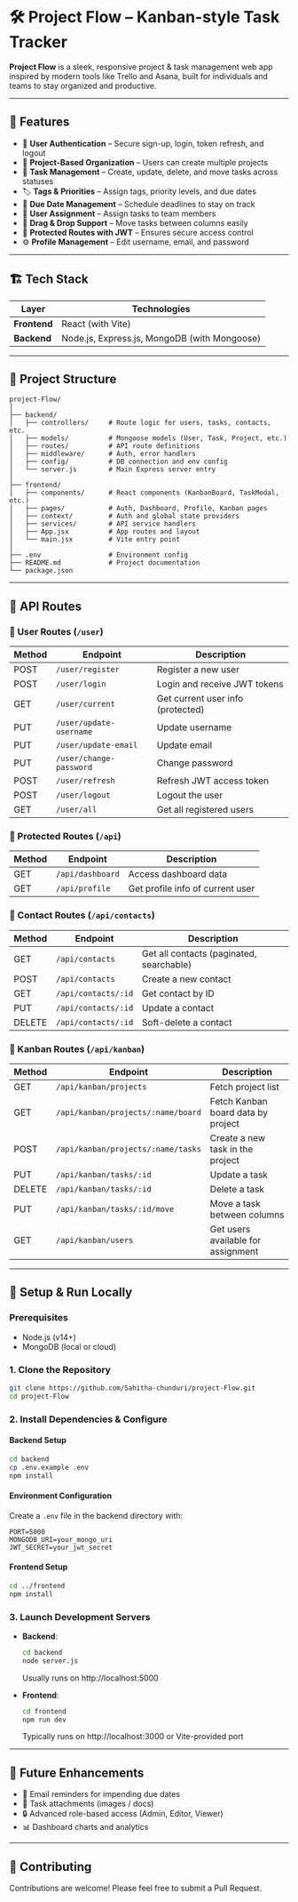 # 🛠️ Project Flow – Kanban-style Task Tracker

**Project Flow** is a sleek, responsive project & task management web app inspired by modern tools like Trello and Asana, built for individuals and teams to stay organized and productive.

---

## 🚀 Features

- 📝 **User Authentication** – Secure sign-up, login, token refresh, and logout  
- 📁 **Project-Based Organization** – Users can create multiple projects  
- 📌 **Task Management** – Create, update, delete, and move tasks across statuses  
- 🏷️ **Tags & Priorities** – Assign tags, priority levels, and due dates  
- 📅 **Due Date Management** – Schedule deadlines to stay on track  
- 👥 **User Assignment** – Assign tasks to team members  
- 🔄 **Drag & Drop Support** – Move tasks between columns easily  
- 🔐 **Protected Routes with JWT** – Ensures secure access control   
- ⚙️ **Profile Management** – Edit username, email, and password 

---

## 🏗️ Tech Stack

| Layer        | Technologies                                    |
|--------------|------------------------------------------------|
| **Frontend** | React (with Vite)                              |
| **Backend**  | Node.js, Express.js, MongoDB (with Mongoose)  |

---

## 📁 Project Structure

```
project-Flow/
│
├── backend/
│   ├── controllers/     # Route logic for users, tasks, contacts, etc.
│   ├── models/          # Mongoose models (User, Task, Project, etc.)
│   ├── routes/          # API route definitions
│   ├── middleware/      # Auth, error handlers
│   ├── config/          # DB connection and env config
│   └── server.js        # Main Express server entry
│
├── frontend/
│   ├── components/      # React components (KanbanBoard, TaskModal, etc.)
│   ├── pages/           # Auth, Dashboard, Profile, Kanban pages
│   ├── context/         # Auth and global state providers
│   ├── services/        # API service handlers
│   ├── App.jsx          # App routes and layout
│   └── main.jsx         # Vite entry point
│
├── .env                 # Environment config
├── README.md            # Project documentation
└── package.json
```

---

## 🔐 API Routes

### 👤 User Routes (`/user`)

| Method | Endpoint                  | Description                        |
|--------|---------------------------|------------------------------------|
| POST   | `/user/register`          | Register a new user                |
| POST   | `/user/login`             | Login and receive JWT tokens       |
| GET    | `/user/current`           | Get current user info (protected)  |
| PUT    | `/user/update-username`   | Update username                    |
| PUT    | `/user/update-email`      | Update email                       |
| PUT    | `/user/change-password`   | Change password                    |
| POST   | `/user/refresh`           | Refresh JWT access token           |
| POST   | `/user/logout`            | Logout the user                    |
| GET    | `/user/all`               | Get all registered users           |

### 🔐 Protected Routes (`/api`)

| Method | Endpoint         | Description                      |
|--------|------------------|----------------------------------|
| GET    | `/api/dashboard` | Access dashboard data            |
| GET    | `/api/profile`   | Get profile info of current user |

### 📇 Contact Routes (`/api/contacts`)

| Method | Endpoint                | Description                               |
|--------|-------------------------|-------------------------------------------|
| GET    | `/api/contacts`         | Get all contacts (paginated, searchable) |
| POST   | `/api/contacts`         | Create a new contact                      |
| GET    | `/api/contacts/:id`     | Get contact by ID                         |
| PUT    | `/api/contacts/:id`     | Update a contact                          |
| DELETE | `/api/contacts/:id`     | Soft-delete a contact                     |

### 📌 Kanban Routes (`/api/kanban`)

| Method | Endpoint                                | Description                          |
|--------|-----------------------------------------|--------------------------------------|
| GET    | `/api/kanban/projects`                  | Fetch project list                   |
| GET    | `/api/kanban/projects/:name/board`      | Fetch Kanban board data by project   |
| POST   | `/api/kanban/projects/:name/tasks`      | Create a new task in the project     |
| PUT    | `/api/kanban/tasks/:id`                 | Update a task                        |
| DELETE | `/api/kanban/tasks/:id`                 | Delete a task                        |
| PUT    | `/api/kanban/tasks/:id/move`            | Move a task between columns          |
| GET    | `/api/kanban/users`                     | Get users available for assignment   |

---

## 🔧 Setup & Run Locally

### Prerequisites
- Node.js (v14+)
- MongoDB (local or cloud)

### 1. Clone the Repository
```bash
git clone https://github.com/Sahitha-chunduri/project-Flow.git
cd project-Flow
```

### 2. Install Dependencies & Configure

#### Backend Setup
```bash
cd backend
cp .env.example .env
npm install
```

#### Environment Configuration
Create a `.env` file in the backend directory with:
```env
PORT=5000
MONGODB_URI=your_mongo_uri
JWT_SECRET=your_jwt_secret
```

#### Frontend Setup
```bash
cd ../frontend
npm install
```

### 3. Launch Development Servers

- **Backend**: 
  ```bash
  cd backend
  node server.js
  ```
  Usually runs on http://localhost:5000

- **Frontend**: 
  ```bash
  cd frontend
  npm run dev
  ```
  Typically runs on http://localhost:3000 or Vite-provided port

---

## 🚀 Future Enhancements

- 📨 Email reminders for impending due dates
- 📎 Task attachments (images / docs)
- 🔒 Advanced role-based access (Admin, Editor, Viewer)
- 📊 Dashboard charts and analytics

---

## 🤝 Contributing

Contributions are welcome! Please feel free to submit a Pull Request.
